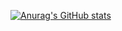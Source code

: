 [![Anurag's GitHub stats](https://github-readme-stats.vercel.app/api?username=sylleryum&hide=contribs)](https://github.com/anuraghazra/github-readme-stats&hide=contribs)

